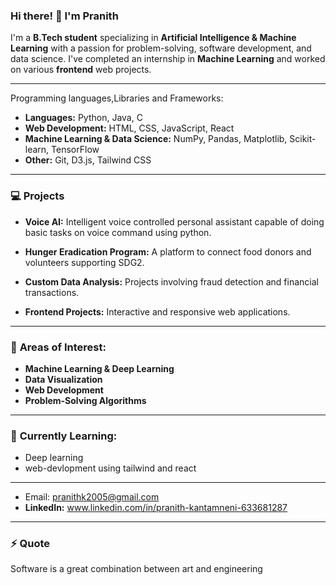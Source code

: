 ### Hi there! 👋 I'm Pranith

I'm a **B.Tech student** specializing in **Artificial Intelligence & Machine Learning** with a passion for problem-solving, software development, and data science. I've completed an internship in **Machine Learning** and worked on various **frontend** web projects.

---

Programming languages,Libraries and Frameworks:

- **Languages:** Python, Java, C
- **Web Development:** HTML, CSS, JavaScript, React
- **Machine Learning & Data Science:** NumPy, Pandas, Matplotlib, Scikit-learn, TensorFlow
- **Other:** Git, D3.js, Tailwind CSS

---

### 💻 **Projects**

- **Voice AI:** Intelligent voice controlled personal assistant capable of doing basic tasks on voice command using python.
  
- **Hunger Eradication Program:** A platform to connect food donors and volunteers supporting SDG2.

- **Custom Data Analysis:** Projects involving fraud detection and financial transactions.

- **Frontend Projects:** Interactive and responsive web applications.
  
---

### 🔭 **Areas of Interest:**

- **Machine Learning & Deep Learning**
- **Data Visualization**
- **Web Development**
- **Problem-Solving Algorithms**

---

### 🌱 **Currently Learning:**

- Deep learning 
- web-devlopment using tailwind and react
---

- Email: pranithk2005@gmail.com
- **LinkedIn:** www.linkedin.com/in/pranith-kantamneni-633681287
---

### ⚡ **Quote**
Software is a great combination between art and engineering
